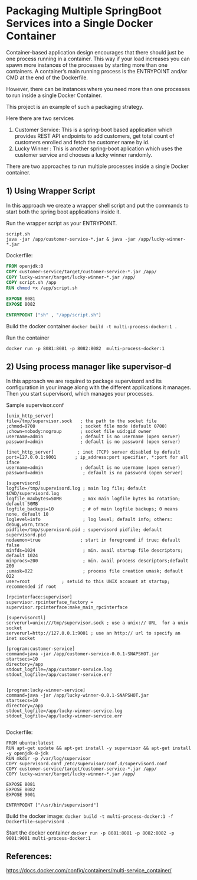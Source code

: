 # Packaging Multiple SpringBoot Services into a Single Docker Container

Container-based application design encourages that there should just be one process running in a container.
This way if your load increases you can spawn more instances of the processes by starting more than one containers.
A container’s main running process is the ENTRYPOINT and/or CMD at the end of the Dockerfile.

However, there can be instances where you need more than one processes to run inside a single Docker Container.

This project is an example of such a packaging strategy.

Here there are two services
1) Customer Service: This is a spring-boot based application which provides REST API endpoints to add customers, get total count of customers enrolled and fetch the customer name by id.
2) Lucky Winner : This is another spring-boot aplication which uses the customer service and chooses a lucky winner randomly.

There are two approaches to run  multiple processes inside a single Docker container.

## 1) Using Wrapper Script
In this approach we create a wrapper shell script and put the commands to start both the spring boot applications inside it.

Run the wrapper script as your ENTRYPOINT. 

```shell 
script.sh
java -jar /app/customer-service-*.jar & java -jar /app/lucky-winner-*.jar
```

Dockerfile:
```dockerfile
FROM openjdk:8
COPY customer-service/target/customer-service-*.jar /app/
COPY lucky-winner/target/lucky-winner-*.jar /app/
COPY script.sh /app
RUN chmod +x /app/script.sh

EXPOSE 8081
EXPOSE 8082

ENTRYPOINT ["sh" , "/app/script.sh"]

```

Build the docker container
`docker build -t multi-process-docker:1 .`

Run the container

`docker run -p 8081:8081 -p 8082:8082  multi-process-docker:1`

## 2) Using process manager like supervisor-d
In this approach we are required to package supervisord and its configuration in your image along with the different applications it manages. Then you start supervisord, which manages your processes.

Sample supervisor.conf
```shell
[unix_http_server]
file=/tmp/supervisor.sock   ; the path to the socket file
;chmod=0700                 ; socket file mode (default 0700)
;chown=nobody:nogroup       ; socket file uid:gid owner
username=admin              ; default is no username (open server)
password=admin              ; default is no password (open server)

[inet_http_server]         ; inet (TCP) server disabled by default
port=127.0.0.1:9001       ; ip_address:port specifier, *:port for all iface
username=admin              ; default is no username (open server)
password=admin               ; default is no password (open server)

[supervisord]
logfile=/tmp/supervisord.log ; main log file; default $CWD/supervisord.log
logfile_maxbytes=50MB        ; max main logfile bytes b4 rotation; default 50MB
logfile_backups=10           ; # of main logfile backups; 0 means none, default 10
loglevel=info                ; log level; default info; others: debug,warn,trace
pidfile=/tmp/supervisord.pid ; supervisord pidfile; default supervisord.pid
nodaemon=true               ; start in foreground if true; default false
minfds=1024                  ; min. avail startup file descriptors; default 1024
minprocs=200                 ; min. avail process descriptors;default 200
;umask=022                   ; process file creation umask; default 022
user=root            ; setuid to this UNIX account at startup; recommended if root

[rpcinterface:supervisor]
supervisor.rpcinterface_factory = supervisor.rpcinterface:make_main_rpcinterface

[supervisorctl]
serverurl=unix:///tmp/supervisor.sock ; use a unix:// URL  for a unix socket
serverurl=http://127.0.0.1:9001 ; use an http:// url to specify an inet socket

[program:customer-service]
command=java -jar /app/customer-service-0.0.1-SNAPSHOT.jar
startsecs=10
directory=/app
stdout_logfile=/app/customer-service.log
stdout_logfile=/app/customer-service.err


[program:lucky-winner-service]
command=java -jar /app/lucky-winner-0.0.1-SNAPSHOT.jar
startsecs=10
directory=/app
stdout_logfile=/app/lucky-winner-service.log
stdout_logfile=/app/lucky-winner-service.err


```
Dockerfile:
```shell
FROM ubuntu:latest
RUN apt-get update && apt-get install -y supervisor && apt-get install -y openjdk-8-jdk
RUN mkdir -p /var/log/supervisor
COPY supervisord.conf /etc/supervisor/conf.d/supervisord.conf
COPY customer-service/target/customer-service-*.jar /app/
COPY lucky-winner/target/lucky-winner-*.jar /app/

EXPOSE 8081
EXPOSE 8082
EXPOSE 9001

ENTRYPOINT ["/usr/bin/supervisord"]
```

Build the docker image:
`docker build -t multi-process-docker:1 -f Dockerfile-supervisord .`

Start the docker container
`docker run -p 8081:8081 -p 8082:8082 -p 9001:9001 multi-process-docker:1`



## References:
https://docs.docker.com/config/containers/multi-service_container/


